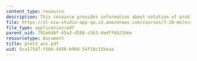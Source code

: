 ```yaml
---
content_type: resource
description: This resource provides information about solution of problem set 3.
file: https://ol-ocw-studio-app-qa.s3.amazonaws.com/courses/7-28-molecular-biology-spring-2005/5ca175d7f5084456b96454f18c15beaa_pset3_ans.pdf
file_type: application/pdf
parent_uid: 792e84bf-65a2-d508-c563-dedff6b22b6e
resourcetype: Document
title: pset3_ans.pdf
uid: 5ca175d7-f508-4456-b964-54f18c15beaa
---
```

